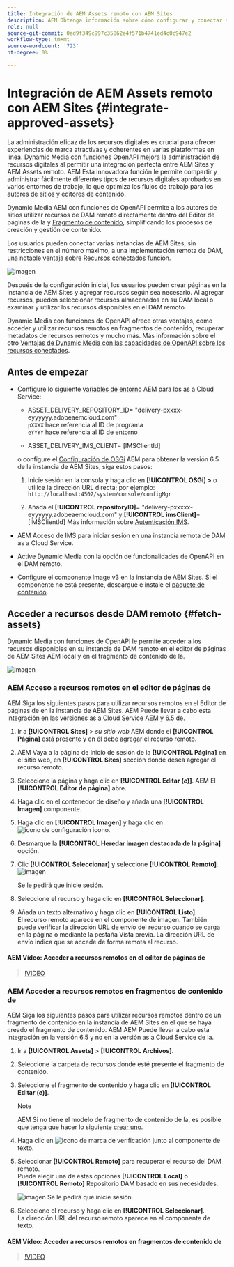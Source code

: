 ```yaml
---
title: Integración de AEM Assets remoto con AEM Sites
description: AEM Obtenga información sobre cómo configurar y conectar sitios de con AEM Assets aprobado en Creative Cloud.
role: null
source-git-commit: 0ad9f349c997c35862e4f571b4741ed4c0c947e2
workflow-type: tm+mt
source-wordcount: '723'
ht-degree: 0%

---
```



# Integración de AEM Assets remoto con AEM Sites  {#integrate-approved-assets}

La administración eficaz de los recursos digitales es crucial para ofrecer experiencias de marca atractivas y coherentes en varias plataformas en línea. Dynamic Media con funciones OpenAPI mejora la administración de recursos digitales al permitir una integración perfecta entre AEM Sites y AEM Assets remoto. AEM Esta innovadora función le permite compartir y administrar fácilmente diferentes tipos de recursos digitales aprobados en varios entornos de trabajo, lo que optimiza los flujos de trabajo para los autores de sitios y editores de contenido.

Dynamic Media AEM con funciones de OpenAPI permite a los autores de sitios utilizar recursos de DAM remoto directamente dentro del Editor de páginas de la y [Fragmento de contenido](https://experienceleague.adobe.com/docs/experience-manager-65/content/assets/content-fragments/content-fragments.html), simplificando los procesos de creación y gestión de contenido.

Los usuarios pueden conectar varias instancias de AEM Sites, sin restricciones en el número máximo, a una implementación remota de DAM, una notable ventaja sobre [Recursos conectados](use-assets-across-connected-assets-instances.md) función.

![imagen](/help/assets/assets/connected-assets-rdam.png)

Después de la configuración inicial, los usuarios pueden crear páginas en la instancia de AEM Sites y agregar recursos según sea necesario. Al agregar recursos, pueden seleccionar recursos almacenados en su DAM local o examinar y utilizar los recursos disponibles en el DAM remoto.

Dynamic Media con funciones de OpenAPI ofrece otras ventajas, como acceder y utilizar recursos remotos en fragmentos de contenido, recuperar metadatos de recursos remotos y mucho más. Más información sobre el otro [Ventajas de Dynamic Media con las capacidades de OpenAPI sobre los recursos conectados](/help/assets/new-dynamic-media-apis-faqs.md).

## Antes de empezar

* Configure lo siguiente [variables de entorno](/help/implementing/cloud-manager/environment-variables.md#add-variables) AEM para los as a Cloud Service:

   * ASSET_DELIVERY_REPOSITORY_ID= &quot;delivery-pxxxx-eyyyyyy.adobeaemcloud.com&quot; <br>
     `pXXXX` hace referencia al ID de programa <br>
     `eYYYY` hace referencia al ID de entorno

   * ASSET_DELIVERY_IMS_CLIENT= [IMSClientId]

  o configure el [Configuración de OSGi](https://experienceleague.adobe.com/docs/experience-manager-65/content/implementing/deploying/configuring/configuring-osgi.html) AEM para obtener la versión 6.5 de la instancia de AEM Sites, siga estos pasos:

   1. Inicie sesión en la consola y haga clic en **[!UICONTROL OSGi] >** o utilice la dirección URL directa; por ejemplo: `http://localhost:4502/system/console/configMgr`

   1. Añada el **[!UICONTROL repositoryID]**= &quot;delivery-pxxxxx-eyyyyyy.adobeaemcloud.com&quot; y **[!UICONTROL imsClient]**= [IMSClientId]
Más información sobre [Autenticación IMS](https://experienceleague.adobe.com/docs/experience-manager-65/content/security/ims-config-and-admin-console.html).

* AEM Acceso de IMS para iniciar sesión en una instancia remota de DAM as a Cloud Service.

* Active Dynamic Media con la opción de funcionalidades de OpenAPI en el DAM remoto.

* Configure el componente Image v3 en la instancia de AEM Sites. Si el componente no está presente, descargue e instale el [paquete de contenido](https://github.com/adobe/aem-core-wcm-components/releases/tag/core.wcm.components.reactor-2.23.0).

## Acceder a recursos desde DAM remoto {#fetch-assets}

Dynamic Media con funciones de OpenAPI le permite acceder a los recursos disponibles en su instancia de DAM remoto en el editor de páginas de AEM Sites AEM local y en el fragmento de contenido de la.

![imagen](/help/assets/assets/open-APIs.png)

### AEM Acceso a recursos remotos en el editor de páginas de

AEM Siga los siguientes pasos para utilizar recursos remotos en el Editor de páginas de en la instancia de AEM Sites. AEM Puede llevar a cabo esta integración en las versiones as a Cloud Service AEM y 6.5 de.

1. Ir a **[!UICONTROL Sites]** > _su sitio web_ AEM donde el **[!UICONTROL Página]** está presente y en él debe agregar el recurso remoto.
1. AEM Vaya a la página de inicio de sesión de la **[!UICONTROL Página]** en el sitio web, en **[!UICONTROL Sites]** sección donde desea agregar el recurso remoto.
1. Seleccione la página y haga clic en **[!UICONTROL Editar (_e_)]**. AEM El **[!UICONTROL Editor de página]** abre.
1. Haga clic en el contenedor de diseño y añada una **[!UICONTROL Imagen]** componente.
1. Haga clic en **[!UICONTROL Imagen]** y haga clic en ![icono de configuración](/help/assets/assets/do-not-localize/settings-icon.svg) icono.
1. Desmarque la **[!UICONTROL Heredar imagen destacada de la página]** opción.
1. Clic **[!UICONTROL Seleccionar]** y seleccione **[!UICONTROL Remoto]**.
   ![imagen](/help/assets/assets/uncheck-inherit-option.jpg)

   Se le pedirá que inicie sesión.
1. Seleccione el recurso y haga clic en **[!UICONTROL Seleccionar]**.
1. Añada un texto alternativo y haga clic en **[!UICONTROL Listo]**.
   <br> El recurso remoto aparece en el componente de imagen. También puede verificar la dirección URL de envío del recurso cuando se carga en la página o mediante la pestaña Vista previa. La dirección URL de envío indica que se accede de forma remota al recurso.

#### AEM Vídeo: Acceder a recursos remotos en el editor de páginas de

>[!VIDEO](https://video.tv.adobe.com/v/3427666)

### AEM Acceder a recursos remotos en fragmentos de contenido de

AEM Siga los siguientes pasos para utilizar recursos remotos dentro de un fragmento de contenido en la instancia de AEM Sites en el que se haya creado el fragmento de contenido. AEM AEM Puede llevar a cabo esta integración en la versión 6.5 y no en la versión as a Cloud Service de la.

1. Ir a **[!UICONTROL Assets]** > **[!UICONTROL Archivos]**.
1. Seleccione la carpeta de recursos donde esté presente el fragmento de contenido.
1. Seleccione el fragmento de contenido y haga clic en **[!UICONTROL Editar (_e_)]**.

   >[!NOTE]
   >
   >AEM Si no tiene el modelo de fragmento de contenido de la, es posible que tenga que hacer lo siguiente [crear uno](https://experienceleague.adobe.com/docs/experience-manager-65/content/assets/content-fragments/content-fragments-models.html?lang=en).

1. Haga clic en ![icono de marca de verificación](/help/assets/assets/do-not-localize/checkmark-icon.svg) junto al componente de texto.
1. Seleccionar **[!UICONTROL Remoto]** para recuperar el recurso del DAM remoto. <br>
Puede elegir una de estas opciones **[!UICONTROL Local]** o **[!UICONTROL Remoto]** Repositorio DAM basado en sus necesidades.

   ![imagen](/help/assets/assets/cf-pick.jpg)
Se le pedirá que inicie sesión.
1. Seleccione el recurso y haga clic en **[!UICONTROL Seleccionar]**.
   <br> La dirección URL del recurso remoto aparece en el componente de texto.

#### AEM Vídeo: Acceder a recursos remotos en fragmentos de contenido de

>[!VIDEO](https://video.tv.adobe.com/v/3427667)
